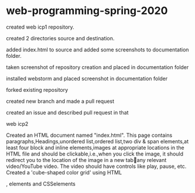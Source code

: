 # web-programming-spring-2020
created web icp1 repository.

created 2 directories source and destination.

added index.html to source and added some screenshots to documentation folder.

taken screenshot of repository creation and placed in documentation folder

installed webstorm and placed screenshot in documentation folder

forked existing repository

created new branch and made a pull request

created an issue and described pull request in that

web icp2

Created an HTML document named "index.html".
This page contains paragraphs,Headings,unordered list,ordered list,two div & span elements,at least four block and inline elements,images at appropriate locations in the HTML file and should be clickable,i.e.,when you click the image, it should redirect you to the location of the image in a new tabany relevant video/YouTube video. The video should have controls like play, pause, etc.
Created a 'cube-shaped color grid' using HTML <div>, <span> elements and CSSelements
